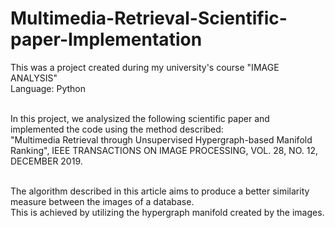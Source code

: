 # Multimedia-Retrieval-Scientific-paper-Implementation
This was a project created during my university's course "IMAGE ANALYSIS" <br>
Language: Python<br><br>

In this project, we analysized the following scientific paper and implemented the code using the method described:<br>
"Multimedia Retrieval through Unsupervised Hypergraph-based Manifold Ranking", IEEE TRANSACTIONS ON IMAGE PROCESSING, VOL. 28, NO. 12, DECEMBER 2019. <br><br>

The algorithm described in this article aims to produce a better similarity measure between the images of a database.<br>
This is achieved by utilizing the hypergraph manifold created by the images.
